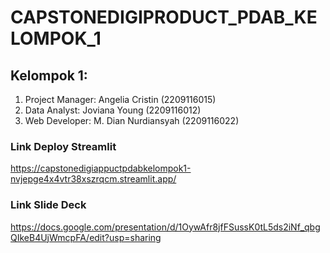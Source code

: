 # CAPSTONEDIGIPRODUCT_PDAB_KELOMPOK_1

## Kelompok 1:
1. Project Manager: Angelia Cristin (2209116015)
2. Data Analyst: Joviana Young (2209116012)
3. Web Developer: M. Dian Nurdiansyah (2209116022)

### Link Deploy Streamlit
https://capstonedigiappuctpdabkelompok1-nvjepge4x4vtr38xszrqcm.streamlit.app/

### Link Slide Deck
https://docs.google.com/presentation/d/1OywAfr8jfFSussK0tL5ds2iNf_qbgQIkeB4UjWmcpFA/edit?usp=sharing

